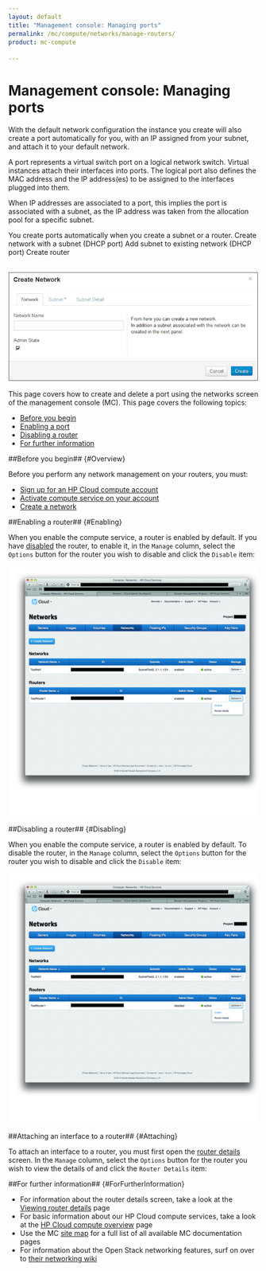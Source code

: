 ```yaml
---
layout: default
title: "Management console: Managing ports"
permalink: /mc/compute/networks/manage-routers/
product: mc-compute

---
```

# Management console: Managing ports

With the default network configuration the instance you create will also create a port automatically for you, with an IP assigned from your subnet, and attach it to your default network.

<!--What is this port? -->

A port represents a virtual switch port on a logical network switch. Virtual instances attach their interfaces into ports. The logical port also defines the MAC address and the IP address(es) to be assigned to the interfaces plugged into them.

When IP addresses are associated to a port, this implies the port is associated with a subnet, as the IP address was taken from the allocation pool for a specific subnet.

You create ports automatically when you create a subnet or a router.
Create network with a subnet (DHCP port)
Add subnet to existing network (DHCP port)
Create router

<br><img src="media/network-fields.png"  alt="" />

This page covers how to create and delete a port using the networks screen of the management console (MC).  This page covers the following topics:

* [Before you begin](#Overview)
* [Enabling a port](#Enabling)
* [Disabling a router](#Disabling)
* [For further information](#ForFurtherInformation)


##Before you begin## {#Overview}

Before you perform any network management on your routers, you must:

* [Sign up for an HP Cloud compute account](https://account.hpcloud.com/signup)
* [Activate compute service on your account](https://community.hpcloud.com/article/getting-started-compute-135#actservice)
* [Create a network](/mc/compute/networks/create-network/)

<!--When cloudadmin tool deployed, add a link to it here?-->
<!--Include a link to the CLI process for creating a router here as well?-->


##Enabling a router## {#Enabling}

When you enable the compute service, a router is enabled by default.  If you have [disabled](#Disabling) the router, to enable it, in the `Manage` column, select the `Options` button for the router you wish to disable and click the `Disable` item:

<img src="media/disable-router.jpg" width="580" alt="" />
 

##Disabling a router## {#Disabling}

When you enable the compute service, a router is enabled by default.  To disable the router, in the `Manage` column, select the `Options` button for the router you wish to disable and click the `Disable` item:

<img src="media/enable-router.jpg" width="580" alt="" />


##Attaching an interface to a router## {#Attaching}

To attach an interface to a router, you must first open the [router details](/mc/compute/networks/view-router) screen.  In the `Manage` column, select the `Options` button for the router you wish to view the details of and click the `Router Details` item:


##For further information## {#ForFurtherInformation}

* For information about the router details screen, take a look at the [Viewing router details](/mc/compute/networks/view-router/) page
* For basic information about our HP Cloud compute services, take a look at the [HP Cloud compute overview](/compute/) page
* Use the MC [site map](/mc/sitemap) for a full list of all available MC documentation pages
* For information about the Open Stack networking features, surf on over to [their networking wiki](https://wiki.openstack.org/wiki/Quantum)
